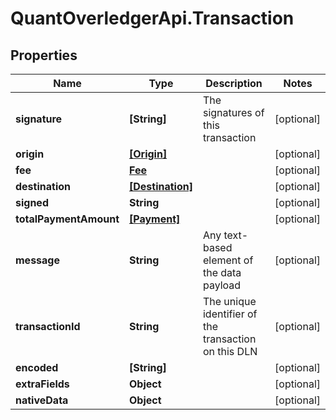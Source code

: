 # QuantOverledgerApi.Transaction

## Properties

Name | Type | Description | Notes
------------ | ------------- | ------------- | -------------
**signature** | **[String]** | The signatures of this transaction | [optional] 
**origin** | [**[Origin]**](Origin.md) |  | [optional] 
**fee** | [**Fee**](Fee.md) |  | [optional] 
**destination** | [**[Destination]**](Destination.md) |  | [optional] 
**signed** | **String** |  | [optional] 
**totalPaymentAmount** | [**[Payment]**](Payment.md) |  | [optional] 
**message** | **String** | Any text-based element of the data payload | [optional] 
**transactionId** | **String** | The unique identifier of the transaction on this DLN | [optional] 
**encoded** | **[String]** |  | [optional] 
**extraFields** | **Object** |  | [optional] 
**nativeData** | **Object** |  | [optional] 


